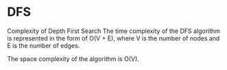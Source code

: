 # DFS

Complexity of Depth First Search The time complexity of the DFS algorithm is represented in the form of O(V + E), where V is the number of nodes and E is the number of edges.

The space complexity of the algorithm is O(V).